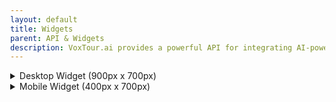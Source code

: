 ```yaml
---
layout: default
title: Widgets
parent: API & Widgets
description: VoxTour.ai provides a powerful API for integrating AI-powered audio guides and travel experiences into applications, websites, and services. Our API enables seamless access to high-quality, location-based storytelling, allowing users to explore destinations with engaging narratives, historical insights, and personalized recommendations.
---
```


<style>
    html, body {
        height: 100%;
        margin: 0;
    }
    .voxtour-desctop-widget-container {
        width: 900px;
        height: 700px;
        border: 3px solid #aaa;
        border-radius: 10px;
        padding: 5px;
    }
    .voxtour-mobile-widget-container {
        width: 400px;
        height: 700px;
        border: 3px solid #aaa;
        border-radius: 10px;
        padding: 5px;
        overflow: hidden;
    }
    .voxtour-widget {
        width: 100%;
        height: 100%;
        border: none;
        touch-action: pan-x;
        pointer-events: auto;
    }
    .full-screen {
        width: 100vw !important;
        height: 100vh !important;
        position: fixed !important;
        top: 0 !important;
        left: 0 !important;
        z-index: 9999 !important;
        border: none !important;
        border-radius: 0 !important;
        padding: 0 !important;
        background: #fff;
    }
</style>

<details>
    <summary>Desktop Widget (900px x 700px)</summary>
<div class="voxtour-desctop-widget-container">
    <iframe class="voxtour-widget"  id="desktop-iframe" 
        src="https://widget.voxtour.ai/?apiKey=96f5b69a-6f16-4b36-ae05-b85a7dd728a6&tourId=89c0e34d-8d32-402d-9752-11a49ef04f73">
    </iframe>
</div>
</details>

<details>
    <summary>Mobile Widget (400px x 700px)</summary>
<div class="voxtour-mobile-widget-container">
    <iframe class="voxtour-widget"  id="mobile-iframe" 
        src="https://widget.voxtour.ai/?apiKey=96f5b69a-6f16-4b36-ae05-b85a7dd728a6&tourId=89c0e34d-8d32-402d-9752-11a49ef04f73">
    </iframe>   
</div>
</details>

<script>
    function toggleFullScreen() {
        let activeIframe = document.activeElement;
        if (!activeIframe || activeIframe.tagName !== 'IFRAME') {
            activeIframe = document.getElementById("desktop-iframe") || document.getElementById("mobile-iframe");
        }
        if (activeIframe) {
            let container = activeIframe.parentNode;
            container.classList.add('full-screen');
        }
    }

    function vtwEnterFullScreen() {
        let activeIframe = document.activeElement;
        if (!activeIframe || activeIframe.tagName !== 'IFRAME') {
            activeIframe = document.getElementById("desktop-iframe") || document.getElementById("mobile-iframe");
        }
        if (activeIframe) {
            let container = activeIframe.parentNode;
            container.classList.add('full-screen');
        }
    }

    function vtwExitFullScreen() {
        let activeIframe = document.activeElement;
        if (!activeIframe || activeIframe.tagName !== 'IFRAME') {
            activeIframe = document.getElementById("desktop-iframe") || document.getElementById("mobile-iframe");
        }
        if (activeIframe) {
            let container = activeIframe.parentNode;
            container.classList.remove('full-screen');
        }
    }
</script>